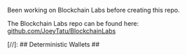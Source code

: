 Been working on Blockchain Labs before creating this repo.

The Blockchain Labs repo can be found here: [github.com/JoeyTatu/BlockchainLabs](https://github.com/JoeyTatu/BlockchainLabs)

[//]: ## Deterministic Wallets ## 